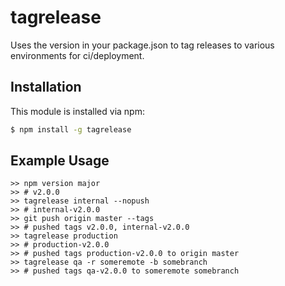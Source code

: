# tagrelease
Uses the version in your package.json to tag releases to various environments for ci/deployment.

## Installation

This module is installed via npm:

``` bash
$ npm install -g tagrelease
```

## Example Usage

```
>> npm version major
>> # v2.0.0
>> tagrelease internal --nopush
>> # internal-v2.0.0
>> git push origin master --tags
>> # pushed tags v2.0.0, internal-v2.0.0
>> tagrelease production
>> # production-v2.0.0
>> # pushed tags production-v2.0.0 to origin master
>> tagrelease qa -r someremote -b somebranch
>> # pushed tags qa-v2.0.0 to someremote somebranch
```
